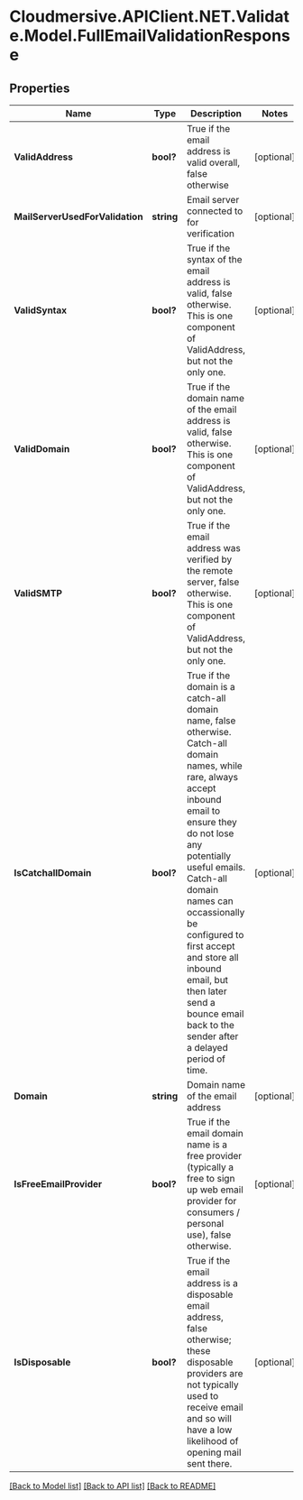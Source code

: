 # Cloudmersive.APIClient.NET.Validate.Model.FullEmailValidationResponse
## Properties

Name | Type | Description | Notes
------------ | ------------- | ------------- | -------------
**ValidAddress** | **bool?** | True if the email address is valid overall, false otherwise | [optional] 
**MailServerUsedForValidation** | **string** | Email server connected to for verification | [optional] 
**ValidSyntax** | **bool?** | True if the syntax of the email address is valid, false otherwise.  This is one component of ValidAddress, but not the only one. | [optional] 
**ValidDomain** | **bool?** | True if the domain name of the email address is valid, false otherwise.  This is one component of ValidAddress, but not the only one. | [optional] 
**ValidSMTP** | **bool?** | True if the email address was verified by the remote server, false otherwise.  This is one component of ValidAddress, but not the only one. | [optional] 
**IsCatchallDomain** | **bool?** | True if the domain is a catch-all domain name, false otherwise.  Catch-all domain names, while rare, always accept inbound email to ensure they do not lose any potentially useful emails.  Catch-all domain names can occassionally be configured to first accept and store all inbound email, but then later send a bounce email back to the sender after a delayed period of time. | [optional] 
**Domain** | **string** | Domain name of the email address | [optional] 
**IsFreeEmailProvider** | **bool?** | True if the email domain name is a free provider (typically a free to sign up web email provider for consumers / personal use), false otherwise. | [optional] 
**IsDisposable** | **bool?** | True if the email address is a disposable email address, false otherwise; these disposable providers are not typically used to receive email and so will have a low likelihood of opening mail sent there. | [optional] 

[[Back to Model list]](../README.md#documentation-for-models) [[Back to API list]](../README.md#documentation-for-api-endpoints) [[Back to README]](../README.md)


